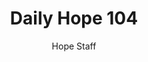 ---
image: /assets/img/daily-hope-default-artwork.png
title: Daily Hope 104
number: 104
categories:
  - Daily Hope
author: Hope Staff
notes: Daily Hope 104
embed: >-
  <iframe style="border-radius:12px" src="https://open.spotify.com/embed/episode/0m0z1O6rjkFtUTcQxTfsjF?utm_source=generator" width="100%" height="152" frameBorder="0" allowfullscreen="" allow="autoplay; clipboard-write; encrypted-media; fullscreen; picture-in-picture" loading="lazy"></iframe>
---